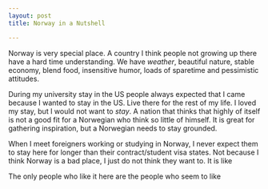 ```yaml
---
layout: post
title: Norway in a Nutshell

---
```


Norway is very special place. A country I think people not growing up there have a hard time understanding. We have *weather*, beautiful nature, stable economy, blend food, insensitive humor, loads of sparetime and pessimistic attitudes. 

During my university stay in the US people always expected that I came because I wanted to stay in the US. Live there for the rest of my life. I loved my stay, but I would not want to *stay*. A nation that thinks that highly of itself is not a good fit for a Norwegian who think so little of himself. It is great for gathering inspiration, but a Norwegian needs to stay grounded.

When I meet foreigners working or studying in Norway, I never expect them to stay here for longer than their contract/student visa states. Not because I think Norway is a bad place, I just do not think they want to. It is like 

The only people who like it here are the people who seem to like 


